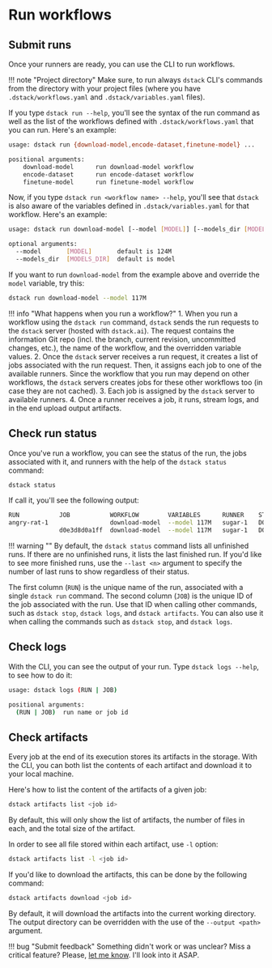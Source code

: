 # Run workflows

## Submit runs

Once your runners are ready, you can use the CLI to run workflows.

!!! note "Project directory"
    Make sure, to run always `dstack` CLI's commands from the directory with your project files (where you have
    `.dstack/workflows.yaml` and `.dstack/variables.yaml` files).

If you type `dstack run --help`, you'll see the syntax of the run command as well as the list of the workflows
defined with `.dstack/workflows.yaml` that you can run. Here's an example:

```bash
usage: dstack run {download-model,encode-dataset,finetune-model} ...

positional arguments:
    download-model      run download-model workflow
    encode-dataset      run encode-dataset workflow
    finetune-model      run finetune-model workflow
```

Now, if you type `dstack run <workflow name> --help`, you'll see that `dstack` is also aware of the variables defined
in `.dstack/variables.yaml` for that workflow. Here's an example:

```bash
usage: dstack run download-model [--model [MODEL]] [--models_dir [MODELS_DIR]]

optional arguments:
  --model       [MODEL]       default is 124M
  --models_dir  [MODELS_DIR]  default is model
```

If you want to run `download-model` from the example above and override the `model` variable, try this:

```bash
dstack run download-model --model 117M
```

!!! info "What happens when you run a workflow?"
    1. When you run a workflow using the `dstack run` command, `dstack` sends the run requests to the `dstack` server
    (hosted with `dstack.ai`). The request contains the information Git repo (incl. the branch, current revision,
    uncommitted changes, etc.), the name of the workflow, and the overridden variable values.
    2. Once the `dstack` server receives a run request, it creates a list of jobs associated with the run request. Then,
    it assigns each job to one of the available runners. Since the workflow that you run may depend on other workflows, the
    `dstack` servers creates jobs for these other workflows too (in case they are not cached).
    3. Each job is assigned by the `dstack` server to available runners.
    4. Once a runner receives a job, it runs, stream logs, and in the end upload output artifacts.

## Check run status

Once you've run a workflow, you can see the status of the run, the jobs associated with it, and runners with the help
of the `dstack status` command:

```bash
dstack status
```

If call it, you'll see the following output:

```bash
RUN           JOB           WORKFLOW        VARIABLES      RUNNER    STATUS    STARTED      DURATION    ARTIFACTS
angry-rat-1                 download-model  --model 117M   sugar-1   DONE      1 min ago    -
              d0e3d8d0a1ff  download-model  --model 117M   sugar-1   DONE      1 min ago    2 mins      models/117M
```

!!! warning ""
    By default, the `dstack status` command lists all unfinished runs. If there are no unfinished runs,
    it lists the last finished run. If you'd like to see more finished runs, use the `--last <n>` argument to
    specify the number of last runs to show regardless of their status.

The first column (`RUN`) is the unique name of the run, associated with a single `dstack run` command.
The second column (`JOB`) is the unique ID of the job associated with the run. Use that ID when calling other commands,
such as `dstack stop`, `dstack logs`, and `dstack artifacts`. You can also use it when calling the commands such as
`dstack stop`, and `dstack logs`.

## Check logs

With the CLI, you can see the output of your run.
Type `dstack logs --help`, to see how to do it:

```bash
usage: dstack logs (RUN | JOB)

positional arguments:
  (RUN | JOB)  run name or job id
```

## Check artifacts

Every job at the end of its execution stores its artifacts in the storage.
With the CLI, you can both list the contents of each artifact and download it to your local machine.

Here's how to list the content of the artifacts of a given job:

```bash
dstack artifacts list <job id>
```

By default, this will only show the list of artifacts, the number of files in each, and the total size of the artifact.

In order to see all file stored within each artifact, use `-l` option:

```bash
dstack artifacts list -l <job id>
```

If you'd like to download the artifacts, this can be done by the following command:

```bash
dstack artifacts download <job id>
```

By default, it will download the artifacts into the current working directory. The output directory can be overridden
with the use of the `--output <path>` argument.

!!! bug "Submit feedback"
    Something didn't work or was unclear? Miss a critical feature? Please, [let me know](https://forms.gle/nhigiDm4FmjZdRkx5). I'll look into it ASAP.
